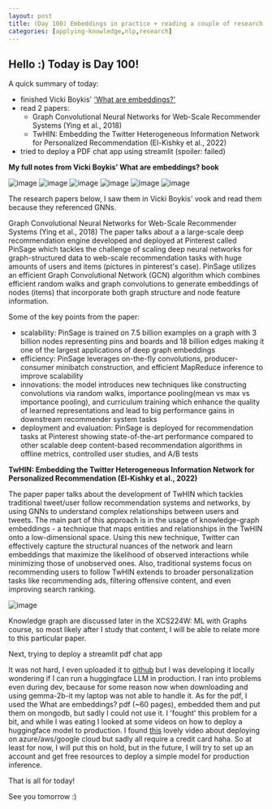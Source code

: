 ```yaml
---
layout: post
title: (Day 100) Embeddings in practice + reading a couple of research papers + trying to deploy an LLM in production
categories: [applying-knowledge,nlp,research]
---
```


## Hello :) Today is Day 100!
A quick summary of today:
* finished Vicki Boykis' ['What are embeddings?'](https://vickiboykis.com/what_are_embeddings/)
* read 2 papers:
  * Graph Convolutional Neural Networks for Web-Scale Recommender Systems (Ying et al., 2018)
  * TwHIN: Embedding the Twitter Heterogeneous Information Network for Personalized Recommendation (El-Kishky et al., 2022)
* tried to deploy a PDF chat app using streamlit (spoiler: failed)

**My full notes from Vicki Boykis' What are embeddings? book**

![image](https://github.com/user-attachments/assets/f08a4c50-16fe-44a6-817b-400a286af59e)
![image](https://github.com/user-attachments/assets/32e2f55d-4635-4691-b3ab-f2c5e5c33d59)
![image](https://github.com/user-attachments/assets/007d3734-96b6-47c8-bc05-1a38335a7dbc)
![image](https://github.com/user-attachments/assets/8a43b0f9-29dd-463b-b2de-e19f2fae0f9c)
![image](https://github.com/user-attachments/assets/58f605ba-ccc9-44cb-8269-f075f4e448c4)
![image](https://github.com/user-attachments/assets/dbcb187a-9c8d-4209-986e-25e10f83d96d)

The research papers below, I saw them in Vicki Boykis' vook and read them because they referenced GNNs.

Graph Convolutional Neural Networks for Web-Scale Recommender Systems (Ying et al., 2018)
The paper talks about a a large-scale deep recommendation engine developed and deployed at Pinterest called PinSage which tackles the challenge of scaling deep neural networks for graph-structured data to web-scale recommendation tasks with huge amounts of users and items (pictures in pinterest's case). PinSage utilizes an efficient Graph Convolutional Network (GCN) algorithm which combines efficient random walks and graph convolutions to generate embeddings of nodes (items) that incorporate both graph structure and node feature information.

Some of the key points from the paper:

* scalability: PinSage is trained on 7.5 billion examples on a graph with 3 billion nodes representing pins and boards and 18 billion edges making it one of the largest applications of deep graph embeddings
* efficiency: PinSage leverages on-the-fly convolutions, producer-consumer minibatch construction, and efficient MapReduce inference to improve scalability
* innovations: the model introduces new techniques like constructing convolutions via random walks, importance pooling(mean vs max vs importance pooling), and curriculum training which enhance the quality of learned representations and lead to big performance gains in downstream recommender system tasks
* deployment and evaluation: PinSage is deployed for recommendation tasks at Pinterest showing state-of-the-art performance compared to other scalable deep content-based recommendation algorithms in offline metrics, controlled user studies, and A/B tests

**TwHIN: Embedding the Twitter Heterogeneous Information Network for Personalized Recommendation (El-Kishky et al., 2022)**

The paper paper talks about the development of TwHIN which tackles traditional tweet/user follow recommendation systems and networks, by using GNNs to understand complex relationships between users and tweets. The main part of this approach is in the usage of knowledge-graph embeddings - a technique that maps entities and relationships in the TwHIN onto a low-dimensional space. Using this new technique, Twitter can effectively capture the structural nuances of the network and learn embeddings that maximize the likelihood of observed interactions while minimizing those of unobserved ones. Also, traditional systems focus on recommending users to follow TwHIN extends to broader personalization tasks like recommending ads, filtering offensive content, and even improving search ranking.

![image](https://github.com/user-attachments/assets/3aaab95d-b52b-487e-8133-c8385f455bd4)

Knowledge graph are discussed later in the XCS224W: ML with Graphs course, so most likely after I study that content, I will be able to relate more to this particular paper. 


Next, trying to deploy a streamlit pdf chat app

It was not hard, I even uploaded it to [github](https://github.com/divakaivan/pdfs_chat_webapp) but I was developing it locally wondering if I can run a huggingface LLM in production. I ran into problems even during dev, because for some reason now when downloading and using gemma-2b-it my laptop was not able to handle it. As for the pdf, I used the What are embeddings? pdf (~60 pages), embedded them and put them on mongodb, but sadly I could not use it. I 'fought' this problem for a bit, and while I was eating I looked at some videos on how to deploy a huggingface model to production. I found [this](https://youtu.be/ZQPm2-uR9zA) lovely video about deploying on azure/aws/google cloud but sadly all require a credit card haha. So at least for now, I will put this on hold, but in the future, I will try to set up an account and get free resources to deploy a simple model for production inference. 



That is all for today!

See you tomorrow :)
